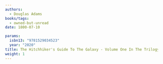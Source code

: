 ```yaml
---
authors:
  - Douglas Adams
books/tags:
  - owned-but-unread
date: 1800-07-10

params:
  isbn13: "9781529034523"
  year: "2020"
title: The Hitchhiker's Guide To The Galaxy - Volume One In The Trilogy Of Five
weight: 1
---
```


<!--more-->
